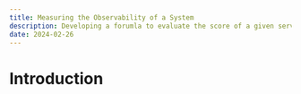 ```yaml
---
title: Measuring the Observability of a System
description: Developing a forumla to evaluate the score of a given service or system's observability
date: 2024-02-26
---
```

# Introduction